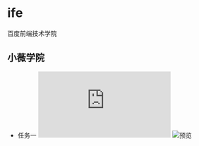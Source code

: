 # ife
百度前端技术学院

## 小薇学院

* 任务一 ![代码](https://github.com/wulang8353/ife/blob/master/basic/xiaowei/task_1.html)  ![预览]()
